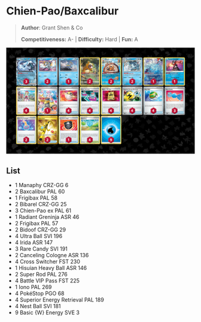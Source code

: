 # Chien-Pao/Baxcalibur

> **Author**: Grant Shen & Co
> 
> **Competitiveness:** A- | **Difficulty:** Hard | **Fun:** A

![decklist](../../!Images/Standard/7BST-MEW/Chien-Pao-Baxcalibur.png)

## List
* 1 Manaphy CRZ-GG 6
* 2 Baxcalibur PAL 60
* 1 Frigibax PAL 58
* 2 Bibarel CRZ-GG 25
* 3 Chien-Pao ex PAL 61
* 1 Radiant Greninja ASR 46
* 2 Frigibax PAL 57
* 2 Bidoof CRZ-GG 29
* 4 Ultra Ball SVI 196
* 4 Irida ASR 147
* 3 Rare Candy SVI 191
* 2 Canceling Cologne ASR 136
* 4 Cross Switcher FST 230
* 1 Hisuian Heavy Ball ASR 146
* 2 Super Rod PAL 276
* 4 Battle VIP Pass FST 225
* 1 Iono PAL 269
* 4 PokéStop PGO 68
* 4 Superior Energy Retrieval PAL 189
* 4 Nest Ball SVI 181
* 9 Basic {W} Energy SVE 3
